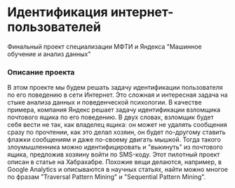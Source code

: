 # Идентификация интернет-пользователей

Финальный проект специализации МФТИ и Яндекса "Машинное обучение и анализ данных"

### Описание проекта

В этом проекте мы будем решать задачу идентификации пользователя по его поведению в сети Интернет.
Это сложная и интересная задача на стыке анализа данных и поведенческой психологии. В качестве примера, 
компания Яндекс решает задачу идентификации взломщика почтового ящика по его поведению. В двух словах, 
взломщик будет себя вести не так, как владелец ящика: он может не удалять сообщения сразу по прочтении, 
как это делал хозяин, он будет по-другому ставить флажки сообщениям и даже по-своему двигать мышкой. 
Тогда такого злоумышленника можно идентифицировать и "выкинуть" из почтового ящика, предложив хозяину войти по SMS-коду. 
Этот пилотный проект описан в статье на Хабрахабре. Похожие вещи делаются, например, в Google Analytics и описываются в 
научных статьях, найти можно многое по фразам "Traversal Pattern Mining" и "Sequential Pattern Mining".
